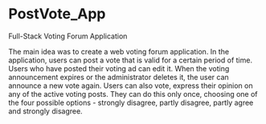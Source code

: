 # PostVote_App
Full-Stack Voting Forum Application

The main idea was to create a web voting forum application. In the application, users can post a vote that is valid for a certain period of time. Users who have posted their voting ad can edit it. When the voting announcement expires or the administrator deletes it, the user can announce a new vote again. Users can also vote, express their opinion on any of the active voting posts. They can do this only once, choosing one of the four possible options - strongly disagree, partly disagree, partly agree and strongly disagree.
